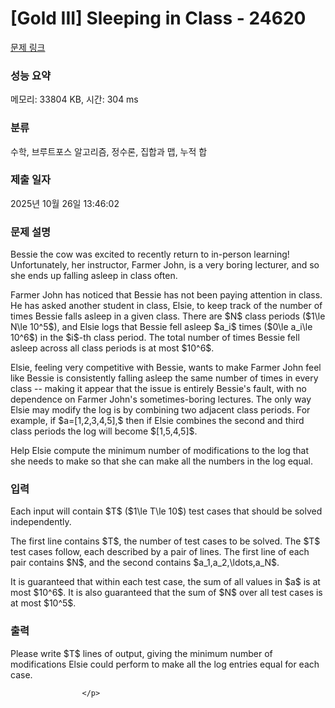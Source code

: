 # [Gold III] Sleeping in Class - 24620 

[문제 링크](https://www.acmicpc.net/problem/24620) 

### 성능 요약

메모리: 33804 KB, 시간: 304 ms

### 분류

수학, 브루트포스 알고리즘, 정수론, 집합과 맵, 누적 합

### 제출 일자

2025년 10월 26일 13:46:02

### 문제 설명

<p>Bessie the cow was excited to recently return to in-person learning! Unfortunately, her instructor, Farmer John, is a very boring lecturer, and so she ends up falling asleep in class often.</p>

<p>Farmer John has noticed that Bessie has not been paying attention in class. He has asked another student in class, Elsie, to keep track of the number of times Bessie falls asleep in a given class. There are $N$ class periods ($1\le N\le 10^5$), and Elsie logs that Bessie fell asleep $a_i$ times ($0\le a_i\le 10^6$) in the $i$-th class period. The total number of times Bessie fell asleep across all class periods is at most $10^6$.</p>

<p>Elsie, feeling very competitive with Bessie, wants to make Farmer John feel like Bessie is consistently falling asleep the same number of times in every class -- making it appear that the issue is entirely Bessie's fault, with no dependence on Farmer John's sometimes-boring lectures. The only way Elsie may modify the log is by combining two adjacent class periods. For example, if $a=[1,2,3,4,5],$ then if Elsie combines the second and third class periods the log will become $[1,5,4,5]$.</p>

<p>Help Elsie compute the minimum number of modifications to the log that she needs to make so that she can make all the numbers in the log equal.</p>

### 입력 

 <p>Each input will contain $T$ ($1\le T\le 10$) test cases that should be solved independently.</p>

<p>The first line contains $T$, the number of test cases to be solved. The $T$ test cases follow, each described by a pair of lines. The first line of each pair contains $N$, and the second contains $a_1,a_2,\ldots,a_N$.</p>

<p>It is guaranteed that within each test case, the sum of all values in $a$ is at most $10^6$. It is also guaranteed that the sum of $N$ over all test cases is at most $10^5$.</p>

### 출력 

 <p>Please write $T$ lines of output, giving the minimum number of modifications
Elsie could perform to make all the log entries equal for each case.

					</p>


